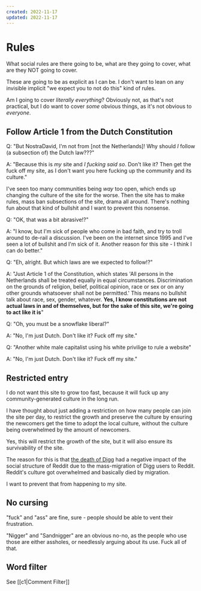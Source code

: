 ```yaml
---
created: 2022-11-17
updated: 2022-11-17
---
```

# Rules

What social rules are there going to be, what are they going to cover, what are they NOT going to cover.

These are going to be as explicit as I can be. I don't want to lean on any invisible implicit "we expect you to not do this" kind of rules.

Am I going to cover _literally everything_? Obviously not, as that's not practical, but I do want to cover _some_ obvious things, as it's not obvious to _everyone_.

## Follow Article 1 from the Dutch Constitution

Q: "But NostraDavid, I'm not from [not the Netherlands]! Why should _I_ follow (a subsection of) the Dutch law???"

A: "Because this is _my_ site and _I fucking said so_. Don't like it? Then get the fuck off my site, as I don't want you here fucking up the community and its culture."

I've seen too many communities being _way_ too open, which ends up changing the culture of the site for the worse. Then the site has to make rules, mass ban subsections of the site, drama all around. There's nothing fun about that kind of bullshit and I want to prevent this nonsense.

Q: "OK, that was a bit abrasive!?"

A: "I know, but I'm sick of people who come in bad faith, and try to troll around to de-rail a discussion. I've been on the internet since 1995 and I've seen a lot of bullshit and I'm sick of it. Another reason for this site - I think I can do better."

Q: "Eh, alright. But which laws are we expected to follow!?"

A: "Just Article 1 of the Constitution, which states 'All persons in the Netherlands shall be treated equally in equal circumstances. Discrimination on the
grounds of religion, belief, political opinion, race or sex or on any other grounds whatsoever shall not be
permitted.' This means no bullshit talk about race, sex, gender, whatever. **Yes, I know constitutions are not actual laws in and of themselves, but for the sake of this site, we're going to act like it is**"

Q: "Oh, you must be a snowflake liberal?"

A: "No, I'm just Dutch. Don't like it? Fuck off my site."

Q: "Another white male capitalist using his white privilige to rule a website"

A: "No, I'm just Dutch. Don't like it? Fuck off my site."

## Restricted entry

I do not want this site to grow too fast, because it will fuck up any community-generated culture in the long run.

I have thought about just adding a restriction on how many people can join the site per day, to restrict the growth and preserve the culture by ensuring the newcomers get the time to adopt the local culture, without the culture being overwhelmed by the amount of newcomers.

Yes, this will restrict the growth of the site, but it will also ensure its survivability of the site.

The reason for this is that [the death of Digg](https://knowyourmeme.com/memes/events/digg-v4) had a negative impact of the social structure of Reddit due to the mass-migration of Digg users to Reddit. Reddit's culture got overwhelmed and basically died by migration.

I want to prevent that from happening to my site.

## No cursing

"fuck" and "ass" are fine, sure - people should be able to vent their frustration.

"Nigger" and "Sandnigger" are an obvious no-no, as the people who use those are either assholes, or needlessly arguing about its use. Fuck all of that.

## Word filter

See [[c1|Comment Filter]]
